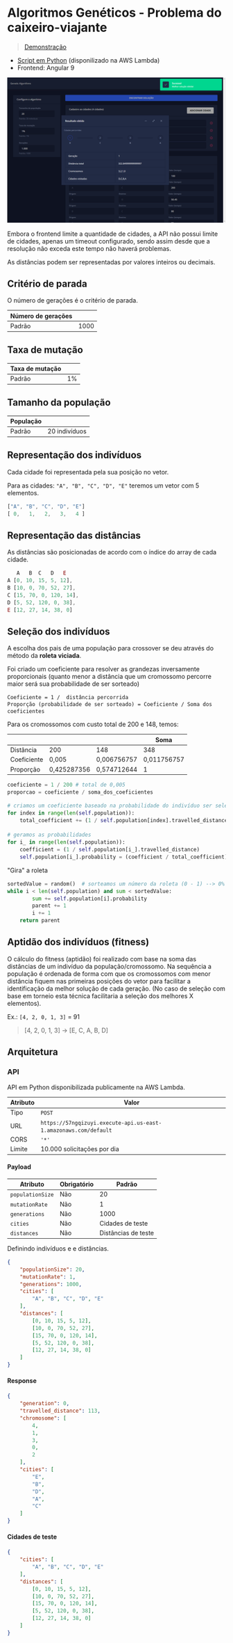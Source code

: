 # Algoritmos Genéticos - Problema do caixeiro-viajante

> [Demonstração](https://caixeiro-viajante.tiagoboeing.com/)

- [Script em Python](#api) (disponilizado na AWS Lambda)
- Frontend: Angular 9

![](screenshots/demo.png)

Embora o frontend limite a quantidade de cidades, a API não possui limite de cidades, apenas um timeout configurado, sendo assim desde que a resolução não exceda este tempo não haverá problemas.

As distâncias podem ser representadas por valores inteiros ou decimais.

## Critério de parada

O número de gerações é o critério de parada.

| Número de gerações |      |
| ------------------ | ---- |
| Padrão             | 1000 |

## Taxa de mutação

| Taxa de mutação |     |
| --------------- | --- |
| Padrão          | 1%  |

## Tamanho da população

| População |               |
| --------- | ------------- |
| Padrão    | 20 indivíduos |

## Representação dos indivíduos

Cada cidade foi representada pela sua posição no vetor.

Para as cidades: `"A", "B", "C", "D", "E"` teremos um vetor com 5 elementos.

```js
["A", "B", "C", "D", "E"]
[ 0,   1,   2,   3,   4 ]
```

## Representação das distâncias

As distâncias são posicionadas de acordo com o índice do array de cada cidade.

```js
   A   B  C   D   E
A [0, 10, 15, 5, 12],
B [10, 0, 70, 52, 27],
C [15, 70, 0, 120, 14],
D [5, 52, 120, 0, 38],
E [12, 27, 14, 38, 0]
```

## Seleção dos indivíduos

A escolha dos pais de uma população para crossover se deu através do método da **roleta viciada**.

Foi criado um coeficiente para resolver as grandezas inversamente proporcionais (quanto menor a distância que um cromossomo percorre maior será sua probabilidade de ser sorteado)

```text
Coeficiente = 1 /  distância percorrida
Proporção (probabilidade de ser sorteado) = Coeficiente / Soma dos coeficientes
```

Para os cromossomos com custo total de 200 e 148, temos:

|             |             |             | Soma        |
| ----------- | ----------- | ----------- | ----------- |
| Distância   | 200         | 148         | 348         |
| Coeficiente | 0,005       | 0,006756757 | 0,011756757 |
| Proporção   | 0,425287356 | 0,574712644 | 1           |

```python
coeficiente = 1 / 200 # total de 0,005
proporcao = coeficiente / soma_dos_coeficientes
```

```python
# criamos um coeficiente baseado na probabilidade do indivíduo ser selecionado e somamos
for index in range(len(self.population)):
    total_coefficient += (1 / self.population[index].travelled_distance)

# geramos as probabilidades
for i_ in range(len(self.population)):
    coefficient = (1 / self.population[i_].travelled_distance)
    self.population[i_].probability = (coefficient / total_coefficient)
```

"Gira" a roleta

```python
sortedValue = random()  # sorteamos um número da roleta (0 - 1) --> 0% a 100%
while i < len(self.population) and sum < sortedValue:
        sum += self.population[i].probability
        parent += 1
        i += 1
    return parent
```

## Aptidão dos indivíduos (fitness)   

O cálculo do fitness (aptidão) foi realizado com base na soma das distâncias de um indivíduo da população/cromossomo. Na sequência a população é ordenada de forma com que os cromossomos com menor distância fiquem nas primeiras posições do vetor para facilitar a identificação da melhor solução de cada geração. (No caso de seleção com base em torneio esta técnica facilitaria a seleção dos melhores X elementos).

Ex.: `[4, 2, 0, 1, 3]` = 91

> [4, 2, 0, 1, 3] → [E, C, A, B, D]

## Arquitetura

### API

API em Python disponibilizada publicamente na AWS Lambda.

| Atributo | Valor                                                            |
| -------- | ---------------------------------------------------------------- |
| Tipo     | `POST`                                                           |
| URL      | `https://57ngqizuyi.execute-api.us-east-1.amazonaws.com/default` |
| CORS     | `'*'`                                                            |
| Limite   | 10.000 solicitações por dia                                      |

#### Payload

| Atributo         | Obrigatório | Padrão              |
| ---------------- | ----------- | ------------------- |
| `populationSize` | Não         | 20                  |
| `mutationRate`   | Não         | 1                   |
| `generations`    | Não         | 1000                |
| `cities`         | Não         | Cidades de teste    |
| `distances`      | Não         | Distâncias de teste |

Definindo indivíduos e e distâncias.

```json
{
    "populationSize": 20,
    "mutationRate": 1,
    "generations": 1000,
    "cities": [
        "A", "B", "C", "D", "E"
    ],
    "distances": [ 
        [0, 10, 15, 5, 12],
        [10, 0, 70, 52, 27],
        [15, 70, 0, 120, 14],
        [5, 52, 120, 0, 38],
        [12, 27, 14, 38, 0]
    ]
}
```

#### Response

```json
{
    "generation": 0,
    "travelled_distance": 113,
    "chromosome": [
        4,
        1,
        3,
        0,
        2
    ],
    "cities": [
        "E",
        "B",
        "D",
        "A",
        "C"
    ]
}
```

#### Cidades de teste

```json
{
    "cities": [
        "A", "B", "C", "D", "E"
    ],
    "distances": [ 
        [0, 10, 15, 5, 12],
        [10, 0, 70, 52, 27],
        [15, 70, 0, 120, 14],
        [5, 52, 120, 0, 38],
        [12, 27, 14, 38, 0]
    ]
}
```